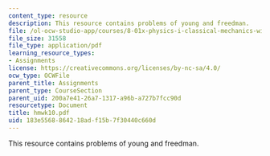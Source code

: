 ```yaml
---
content_type: resource
description: This resource contains problems of young and freedman.
file: /ol-ocw-studio-app/courses/8-01x-physics-i-classical-mechanics-with-an-experimental-focus-fall-2002/183e5568864218adf15b7f30440c660d_hmwk10.pdf
file_size: 31558
file_type: application/pdf
learning_resource_types:
- Assignments
license: https://creativecommons.org/licenses/by-nc-sa/4.0/
ocw_type: OCWFile
parent_title: Assignments
parent_type: CourseSection
parent_uid: 200a7e41-26a7-1317-a96b-a727b7fcc90d
resourcetype: Document
title: hmwk10.pdf
uid: 183e5568-8642-18ad-f15b-7f30440c660d
---
```

This resource contains problems of young and freedman.